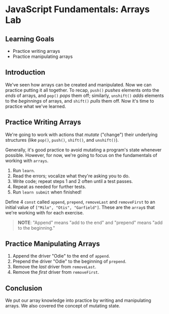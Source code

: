 # JavaScript Fundamentals: Arrays Lab

## Learning Goals

* Practice writing arrays
* Practice manipulating arrays

## Introduction

We've seen how arrays can be created and manipulated. Now we can
practice putting it all together. To recap, `push()` *pushes* elements onto
the *ends* of arrays, and `pop()` *pops* them off; similarly, `unshift()` *adds*
elements to the *beginnings* of arrays, and `shift()` *pulls* them off. Now it's
time to practice what we've learned.

## Practice Writing Arrays

We're going to work with actions that _mutate_ ("change") their underlying
structures (like `pop()`, `push()`, `shift()`, and `unshift()`).

Generally, it's good practice to avoid mutating a program's state whenever
possible. However, for now, we're going to focus on the fundamentals of
working with `arrays`.

1. Run `learn`.
2. Read the errors; vocalize what they're asking you to do.
3. Write code; repeat steps 1 and 2 often until a test passes.
4. Repeat as needed for further tests.
5. Run `learn submit` when finished!

Define 4 `const` called `append`, `prepend`, `removeLast` and `removeFirst` to
an initial value of `["Milo", "Otis", "Garfield"]`. These are the `array`s that
we're working with for each exercise.

> **NOTE**: "Append" means "add to the end" and "prepend" means "add to the
> beginning."

## Practice Manipulating Arrays

1. Append the driver "Odie" to the end of `append`.
2. Prepend the driver "Odie" to the beginning of `prepend`.
3. Remove the _last_ driver from `removeLast`.
4. Remove the _first_ driver from `removeFirst`.

## Conclusion

We put our array knowledge into practice by writing and manipulating arrays.
We also covered the concept of mutating state.

